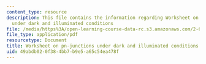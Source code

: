 ```yaml
---
content_type: resource
description: This file contains the information regarding Worksheet on pn-junctions
  under dark and illuminated conditions
file: /media/https%3A/open-learning-course-data-rc.s3.amazonaws.com/2-627-fundamentals-of-photovoltaics-fall-2013/49abdb020f384bb7b9e5a65c54ea478f_MIT2_627F13_lec06_handout.pdf
file_type: application/pdf
resourcetype: Document
title: Worksheet on pn-junctions under dark and illuminated conditions
uid: 49abdb02-0f38-4bb7-b9e5-a65c54ea478f
---
```

